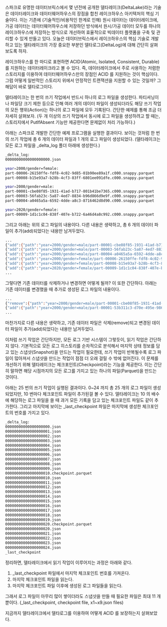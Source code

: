 스파크로 유명한 데이터브릭스에서 몇 년전에 공개한 델타레이크(DeltaLake)라는 기술은 데이터레이크와 데이터웨어하우스의 장점을 합친 레이크하우스 아키텍처의 핵심 기술이다. 이는 기존에 (기술적인/비용적인 한계로 인해) 원시 데이터는 데이터레이크에, 가공 데이터는 데이터웨어하우스에 저장하던 방식에서 원시/가공 데이터 모두를 하나의 레이크하우스에 저장하는 방식으로 개선하여 효율적으로 빅데이터 플랫폼을 구축 및 관리할 수 있게 만들고 있다. 오늘은 데이터브릭스에서 레이크하우스의 핵심 기술로 개발하고 있는 델타레이크의 가장 중요한 부분인 델타로그(DeltaLog)에 대해 간단히 살펴보도록 하자.

레이크하우스를 한 마디로 표현하면 ACID(Atomic, Isolated, Consistent, Durable)를 지원하는 데이터레이크라고 볼 수 있다. 즉, 데이터레이크에서 주로 사용하는 저렴한 스토리지를 이용하여 데이터웨어하우스만의 장점인 ACID 를 지원하는 것이 핵심이다. 그럼 어떻게 일반적인 스토리지 위에서 안정적인 트랜잭션을 지원할 수 있는 것일까? 그 해답이 바로 델타로그이다.

델타레이크는 한 번의 쓰기 작업에서 반드시 하나의 로그 파일을 생성한다. 파티셔닝이나 파일당 크기 제한 등으로 인해 여러 개의 데이터 파일이 생성되더라도 해당 쓰기 작업의 모든 행위(Action)는 하나의 로그 파일에 모두 기록된다. 간단한 예제를 통해 조금 더 자세히 살펴보자.
(두 개 이상의 쓰기 작업에서 동시에 로그 파일을 생성하려고 할 때는, 스토리지에서 PutIfAbsent 기능만 제공한다면 문제없이 처리 가능하다.)

아래는 스파크로 개발한 간단한 예제 프로그램을 실행한 결과이다. 보이는 것처럼 한 번의 쓰기 작업에 총 6 개의 데이터 파일과 1 개의 로그 파일이 생성되었다. (델타레이크는 모든 로그 파일을 \_delta_log 폴더 아래에 생성한다.)

```bash
_delta_log:
00000000000000000000.json

year=2000/gender=female:
part-00006-26150ffe-fdf8-4c02-9d85-01b90ee89a1f.c000.snappy.parquet
part-00008-b15e93a7-b28b-4cf3-83ff-6801ee091dfe.c000.snappy.parquet

year=2000/gender=male:
part-00001-cbe08f85-1931-41ad-b717-801b41be7365.c000.snappy.parquet
part-00003-56fab23c-5a87-4ed7-8834-b96d866d9e9f.c000.snappy.parquet
part-00004-a0465a5a-6592-4dde-a8c3-8716462d8d90.c000.snappy.parquet

year=2020/gender=female:
part-00009-1d1c1c04-838f-407e-b722-6a46d4a8c992.c000.snappy.parquet
```

그리고 아래는 위의 로그 파일의 내용이다. 다른 내용은 생략하고, 총 6 개의 데이터 파일이 추가(add)되었다는 내용만 남겨두었다.

```bash
...
{"add":{"path":"year=2000/gender=male/part-00001-cbe08f85-1931-41ad-b717-801b41be7365.c000.snappy.parquet","partitionValues":{"year":"2000","gender":"male"},"size":1221,"modificationTime":1665794476795,"dataChange":true,"stats":"{\"numRecords\":1,\"minValues\":{\"firstname\":\"James\",\"middlename\":\"\",\"lastname\":\"Smith\",\"salary\":3000},\"maxValues\":{\"firstname\":\"James\",\"middlename\":\"\",\"lastname\":\"Smith\",\"salary\":3000},\"nullCount\":{\"firstname\":0,\"middlename\":0,\"lastname\":0,\"salary\":0}}"}}
{"add":{"path":"year=2000/gender=male/part-00003-56fab23c-5a87-4ed7-8834-b96d866d9e9f.c000.snappy.parquet","partitionValues":{"year":"2000","gender":"male"},"size":1228,"modificationTime":1665794476795,"dataChange":true,"stats":"{\"numRecords\":1,\"minValues\":{\"firstname\":\"Michael\",\"middlename\":\"Rose\",\"lastname\":\"\",\"salary\":4000},\"maxValues\":{\"firstname\":\"Michael\",\"middlename\":\"Rose\",\"lastname\":\"\",\"salary\":4000},\"nullCount\":{\"firstname\":0,\"middlename\":0,\"lastname\":0,\"salary\":0}}"}}
{"add":{"path":"year=2000/gender=male/part-00004-a0465a5a-6592-4dde-a8c3-8716462d8d90.c000.snappy.parquet","partitionValues":{"year":"2000","gender":"male"},"size":1249,"modificationTime":1665794476795,"dataChange":true,"stats":"{\"numRecords\":1,\"minValues\":{\"firstname\":\"Robert\",\"middlename\":\"\",\"lastname\":\"Williams\",\"salary\":4000},\"maxValues\":{\"firstname\":\"Robert\",\"middlename\":\"\",\"lastname\":\"Williams\",\"salary\":4000},\"nullCount\":{\"firstname\":0,\"middlename\":0,\"lastname\":0,\"salary\":0}}"}}
{"add":{"path":"year=2000/gender=female/part-00006-26150ffe-fdf8-4c02-9d85-01b90ee89a1f.c000.snappy.parquet","partitionValues":{"year":"2000","gender":"female"},"size":1248,"modificationTime":1665794476796,"dataChange":true,"stats":"{\"numRecords\":1,\"minValues\":{\"firstname\":\"Maria\",\"middlename\":\"Anne\",\"lastname\":\"Jones\",\"salary\":4000},\"maxValues\":{\"firstname\":\"Maria\",\"middlename\":\"Anne\",\"lastname\":\"Jones\",\"salary\":4000},\"nullCount\":{\"firstname\":0,\"middlename\":0,\"lastname\":0,\"salary\":0}}"}}
{"add":{"path":"year=2000/gender=female/part-00008-b15e93a7-b28b-4cf3-83ff-6801ee091dfe.c000.snappy.parquet","partitionValues":{"year":"2000","gender":"female"},"size":1248,"modificationTime":1665794476795,"dataChange":true,"stats":"{\"numRecords\":1,\"minValues\":{\"firstname\":\"Jennifer\",\"middlename\":\"\",\"lastname\":\"Cherry\",\"salary\":4200},\"maxValues\":{\"firstname\":\"Jennifer\",\"middlename\":\"\",\"lastname\":\"Cherry\",\"salary\":4200},\"nullCount\":{\"firstname\":0,\"middlename\":0,\"lastname\":0,\"salary\":0}}"}}
{"add":{"path":"year=2020/gender=female/part-00009-1d1c1c04-838f-407e-b722-6a46d4a8c992.c000.snappy.parquet","partitionValues":{"year":"2020","gender":"female"},"size":1234,"modificationTime":1665794476795,"dataChange":true,"stats":"{\"numRecords\":1,\"minValues\":{\"firstname\":\"Jen\",\"middlename\":\"Mary\",\"lastname\":\"Brown\",\"salary\":-1},\"maxValues\":{\"firstname\":\"Jen\",\"middlename\":\"Mary\",\"lastname\":\"Brown\",\"salary\":-1},\"nullCount\":{\"firstname\":0,\"middlename\":0,\"lastname\":0,\"salary\":0}}"}}
...
```

그렇다면 기존 데이터를 삭제하거나 변경하면 어떻게 될까? 이 또한 간단하다. 아래는 기존 데이터를 변경했을 때 추가로 생성된 로그 파일의 내용이다.

```bash
...
{"remove":{"path":"year=2000/gender=male/part-00001-cbe08f85-1931-41ad-b717-801b41be7365.c000.snappy.parquet","deletionTimestamp":1665795385572,"dataChange":true,"extendedFileMetadata":true,"partitionValues":{"year":"2000","gender":"male"},"size":1221}}
{"add":{"path":"year=2000/gender=male/part-00001-53b311c3-d70e-495e-9868-82b4fc8c1ed9.c000.snappy.parquet","partitionValues":{"year":"2000","gender":"male"},"size":1221,"modificationTime":1665795383719,"dataChange":true,"stats":"{\"numRecords\":1,\"minValues\":{\"firstname\":\"James\",\"middlename\":\"\",\"lastname\":\"Smith\",\"salary\":3000},\"maxValues\":{\"firstname\":\"James\",\"middlename\":\"\",\"lastname\":\"Smith\",\"salary\":3000},\"nullCount\":{\"firstname\":0,\"middlename\":0,\"lastname\":0,\"salary\":0}}"}}
...
```

마찬가지로 다른 내용은 생략하고, 기존 데이터 파일은 삭제(remove)되고 변경된 데이터 파일이 추가(add)되었다는 내용만 남겨두었다.

이처럼 쓰기 작업은 간단하지만, 모든 로그 기반 시스템이 그렇듯이, 읽기 작업은 간단하지 않다. 기본적으로 모든 로그 히스토리를 순차적으로 분석해서 마지막 상태 정보를 담고 있는 스냅샷(Snapshot)을 만드는 작업이 필요한데, 쓰기 작업이 반복될수록 로그 파일이 많아져서 스냅샷을 만드는 작업이 점점 더 오래 걸릴 수 밖에 없어진다. 이 문제를 개선하기 위해 델타레이크는 체크포인트(Checkpoint)라는 기능을 제공한다. 이는 간단히 말하면 해당 시점까지의 모든 로그를 가지고 있는 하나의 파일(Parquet)을 만드는 것이다.

아래는 25 번의 쓰기 작업이 실행된 결과이다. 0~24 까지 총 25 개의 로그 파일이 생성되었지만, 10 번마다 체크포인트 파일이 추가된걸 볼 수 있다. 델타레이크는 10 의 배수에 해당하는 로그 파일을 쓸 때 과거 모든 기록을 담고 있는 체크포인트 파일도 같이 추가한다. 그리고 마지막에 보이는 \_last_checkpoint 파일은 마지막에 생성한 체크포인트의 번호를 가지고 있다.

```bash
_delta_log:
00000000000000000000.json
00000000000000000001.json
00000000000000000002.json
00000000000000000003.json
00000000000000000004.json
00000000000000000005.json
00000000000000000006.json
00000000000000000007.json
00000000000000000008.json
00000000000000000009.json
00000000000000000010.checkpoint.parquet
00000000000000000010.json
00000000000000000011.json
00000000000000000012.json
00000000000000000013.json
00000000000000000014.json
00000000000000000015.json
00000000000000000016.json
00000000000000000017.json
00000000000000000018.json
00000000000000000019.json
00000000000000000020.checkpoint.parquet
00000000000000000020.json
00000000000000000021.json
00000000000000000022.json
00000000000000000023.json
00000000000000000024.json
_last_checkpoint
```

정리하면, 델타레이크에서 읽기 작업이 이루어지는 과정은 아래와 같다.

1. \_last_checkpoint 파일에서 마지막 체크포인트 번호를 가져온다.
2. 마지막 체크포인트 파일을 읽는다.
3. 마지막 체크포인트 파일 이후에 생성된 로그 파일들을 읽는다.

그래서 로그 파일이 아무리 많이 쌓이더라도 스냅샷을 만들 때 필요한 파일은 최대 11 개뿐이다. (\_last_checkpoint, checkpoint file, x1~x9.json files)

지금까지 델타레이크에서 델타로그를 이용하여 어떻게 ACID 를 보장하는지 살펴보았다.
